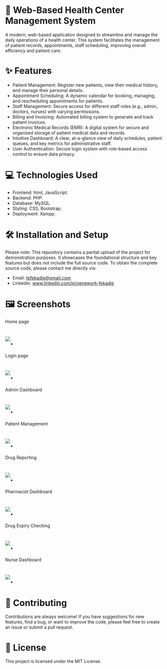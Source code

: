 # 🏥 Web-Based Health Center Management System
A modern, web-based application designed to streamline and manage the daily operations of a health center. This system facilitates the management of patient records, appointments, staff scheduling, improving overall efficiency and patient care.
# ✨ Features
-  Patient Management: Register new patients, view their medical history, and manage their personal details.
-  Appointment Scheduling: A dynamic calendar for booking, managing, and rescheduling appointments for patients.
-  Staff Management: Secure access for different staff roles (e.g., admin, doctors, nurses) with varying permissions.
-  Billing and Invoicing: Automated billing system to generate and track patient invoices.
-  Electronic Medical Records (EMR): A digital system for secure and organized storage of patient medical data and records.
-  Intuitive Dashboard: A clear, at-a-glance view of daily schedules, patient queues, and key metrics for administrative staff.
-  User Authentication: Secure login system with role-based access control to ensure data privacy.
# 💻 Technologies Used
* Frontend: html, JavaScript.
* Backend: PHP.
* Database: MySQL.
* Styling:  CSS, Bootstrap.
* Deployment: Xampp.

# 🛠️ Installation and Setup
Please note: This repository contains a partial upload of the project for demonstration purposes. It showcases the foundational structure and key features but does not include the full source code.
To obtain the complete source code, please contact me directly via:
* Email: tefekadie@gmail.com
* Linkedin: www.linkedin.com/in/yenework-fekadie

# 🖼️ Screenshots
Home page
# ![.](screenshoots/homepage.gif)
Login page
# ![.](screenshoots/login.gif)
Admin Dashboard
# ![.](screenshoots/admin_dashboard.gif)
Patient Management
# ![.](screenshoots/patient_management.png)
Drug Reporting
# ![.](screenshoots/drug_reporting.png)
Pharmacist Dashboard
# ![.](screenshoots/pharmacist_dashboard.png)
Drug Expiry Checking
# ![.](screenshoots/expiry_alert.png)
Nurse Dashboard
# ![.](screenshoots/nurse_dashboard.png)
<!-- # ![.](screenshoots/Screenshot-127.png) -->

# 🤝 Contributing
Contributions are always welcome! If you have suggestions for new features, find a bug, or want to improve the code, please feel free to create an issue or submit a pull request.
# 📜 License

This project is licensed under the MIT License.


